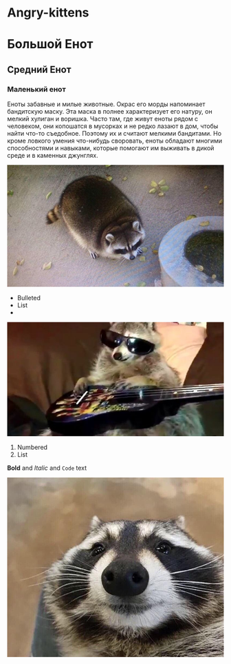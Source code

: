 # Angry-kittens
# Большой Енот 
## Средний Енот
### Маленький енот
 
Еноты забавные и милые животные. Окрас его морды напоминает бандитскую маску. Эта маска в полнее характеризует его натуру, он мелкий хулиган и воришка. Часто там, где живут еноты рядом с человеком, они копошатся в мусорках и не редко лазают в дом, чтобы найти что-то съедобное. Поэтому их и считают мелкими бандитами. Но кроме ловкого умения что-нибудь своровать, еноты обладают многими способностями и навыками, которые помогают им выживать в дикой среде и в каменных джунглях.
 
![Image](енот2.jpg)

- Bulleted
- List
- 
![Image](енот3.jpg)

1. Numbered
2. List

**Bold** and _Italic_ and `Code` text

![Image](енот.jpg)

